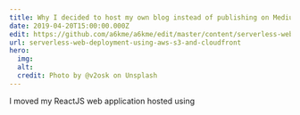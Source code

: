 ```yaml
---
title: Why I decided to host my own blog instead of publishing on Medium
date: 2019-04-20T15:00:00.000Z
edit: https://github.com/a6kme/a6kme/edit/master/content/serverless-web-deployment.md
url: serverless-web-deployment-using-aws-s3-and-cloudfront
hero:
  img:
  alt: 
  credit: Photo by @v2osk on Unsplash
---
```

I moved my ReactJS web application hosted using 